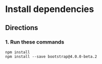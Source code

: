 # Install dependencies

## Directions

### 1. Run these commands
```
npm install
npm install --save bootstrap@4.0.0-beta.2
```